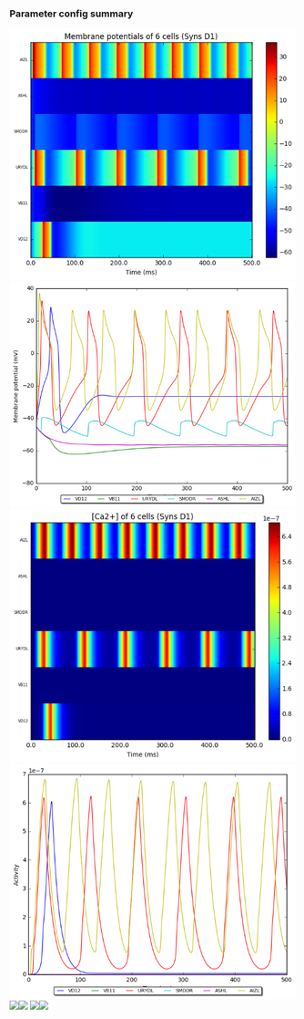 ### Parameter config summary 
<tr><td><img alt="?" src="neurons_D1_Syns.png"/></td><td><img alt="?" src="traces_neuron_Syns_D1.png"/></td></tr>
<tr><td><img alt=" " src="neuron_activity_D1_Syns.png"/></td><td><img alt=" " src="traces_neuron_activity_Syns_D1.png"/></td></tr>
<tr><td><img alt=" " src="muscles_D1_Syns.png"/></td><td><img alt=" " src="traces_muscles_Syns_D1.png"/></td></tr>
<tr><td><img alt=" " src="muscle_activity_D1_Syns.png"/></td><td><img alt=" " src="traces_muscles_activity_Syns_D1.png"/></td></tr>
